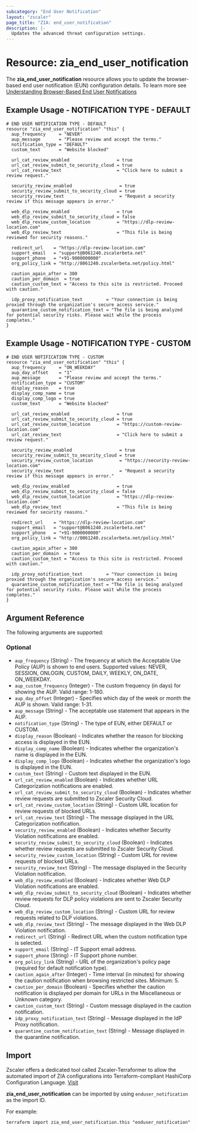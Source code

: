 ```yaml
---
subcategory: "End User Notification"
layout: "zscaler"
page_title: "ZIA: end_user_notification"
description: |-
  Updates the advanced threat configuration settings.
---
```


# Resource: zia_end_user_notification

The **zia_end_user_notification** resource allows you to update the browser-based end user notification (EUN) configuration details. To learn more see [Understanding Browser-Based End User Notifications](https://help.zscaler.com/unified/understanding-browser-based-end-user-notifications)

## Example Usage - NOTIFICATION TYPE - DEFAULT

```hcl
# END USER NOTIFICATION TYPE - DEFAULT
resource "zia_end_user_notification" "this" {
  aup_frequency     = "NEVER"
  aup_message       = "Please review and accept the terms."
  notification_type = "DEFAULT"
  custom_text       = "Website blocked"

  url_cat_review_enabled                  = true
  url_cat_review_submit_to_security_cloud = true
  url_cat_review_text                     = "Click here to submit a review request."

  security_review_enabled                  = true
  security_review_submit_to_security_cloud = true
  security_review_text                     = "Request a security review if this message appears in error."

  web_dlp_review_enabled                  = true
  web_dlp_review_submit_to_security_cloud = false
  web_dlp_review_custom_location          = "https://dlp-review-location.com"
  web_dlp_review_text                     = "This file is being reviewed for security reasons."

  redirect_url    = "https://dlp-review-location.com"
  support_email   = "support@8061240.zscalerbeta.net"
  support_phone   = "+91-9000000000"
  org_policy_link = "http://8061240.zscalerbeta.net/policy.html"

  caution_again_after = 300
  caution_per_domain  = true
  caution_custom_text = "Access to this site is restricted. Proceed with caution."

  idp_proxy_notification_text         = "Your connection is being proxied through the organization's secure access service."
  quarantine_custom_notification_text = "The file is being analyzed for potential security risks. Please wait while the process completes."
}
```

## Example Usage - NOTIFICATION TYPE - CUSTOM

```hcl
# END USER NOTIFICATION TYPE - CUSTOM
resource "zia_end_user_notification" "this" {
  aup_frequency     = "ON_WEEKDAY"
  aup_day_offset    = "1"
  aup_message       = "Please review and accept the terms."
  notification_type = "CUSTOM"
  display_reason    = true
  display_comp_name = true
  display_comp_logo = true
  custom_text       = "Website blocked"

  url_cat_review_enabled                  = true
  url_cat_review_submit_to_security_cloud = true
  url_cat_review_custom_location          = "https://custom-review-location.com"
  url_cat_review_text                     = "Click here to submit a review request."

  security_review_enabled                  = true
  security_review_submit_to_security_cloud = true
  security_review_custom_location          = "https://security-review-location.com"
  security_review_text                     = "Request a security review if this message appears in error."

  web_dlp_review_enabled                  = true
  web_dlp_review_submit_to_security_cloud = false
  web_dlp_review_custom_location          = "https://dlp-review-location.com"
  web_dlp_review_text                     = "This file is being reviewed for security reasons."

  redirect_url    = "https://dlp-review-location.com"
  support_email   = "support@8061240.zscalerbeta.net"
  support_phone   = "+91-9000000000"
  org_policy_link = "http://8061240.zscalerbeta.net/policy.html"

  caution_again_after = 300
  caution_per_domain  = true
  caution_custom_text = "Access to this site is restricted. Proceed with caution."

  idp_proxy_notification_text         = "Your connection is being proxied through the organization's secure access service."
  quarantine_custom_notification_text = "The file is being analyzed for potential security risks. Please wait while the process completes."
}
```

## Argument Reference

The following arguments are supported:

### Optional

* `aup_frequency` (String) - The frequency at which the Acceptable Use Policy (AUP) is shown to end users. Supported values: NEVER, SESSION, ONLOGIN, CUSTOM, DAILY, WEEKLY, ON_DATE, ON_WEEKDAY.
* `aup_custom_frequency` (Integer) - The custom frequency (in days) for showing the AUP. Valid range: 1-180.
* `aup_day_offset` (Integer) - Specifies which day of the week or month the AUP is shown. Valid range: 1-31.
* `aup_message` (String) - The acceptable use statement that appears in the AUP.
* `notification_type` (String) - The type of EUN, either DEFAULT or CUSTOM.
* `display_reason` (Boolean) - Indicates whether the reason for blocking access is displayed in the EUN.
* `display_comp_name` (Boolean) - Indicates whether the organization's name is displayed in the EUN.
* `display_comp_logo` (Boolean) - Indicates whether the organization's logo is displayed in the EUN.
* `custom_text` (String) - Custom text displayed in the EUN.
* `url_cat_review_enabled` (Boolean) - Indicates whether URL Categorization notifications are enabled.
* `url_cat_review_submit_to_security_cloud` (Boolean) - Indicates whether review requests are submitted to Zscaler Security Cloud.
* `url_cat_review_custom_location` (String) - Custom URL location for review requests of blocked URLs.
* `url_cat_review_text` (String) - The message displayed in the URL Categorization notification.
* `security_review_enabled` (Boolean) - Indicates whether Security Violation notifications are enabled.
* `security_review_submit_to_security_cloud` (Boolean) - Indicates whether review requests are submitted to Zscaler Security Cloud.
* `security_review_custom_location` (String) - Custom URL for review requests of blocked URLs.
* `security_review_text` (String) - The message displayed in the Security Violation notification.
* `web_dlp_review_enabled` (Boolean) - Indicates whether Web DLP Violation notifications are enabled.
* `web_dlp_review_submit_to_security_cloud` (Boolean) - Indicates whether review requests for DLP policy violations are sent to Zscaler Security Cloud.
* `web_dlp_review_custom_location` (String) - Custom URL for review requests related to DLP violations.
* `web_dlp_review_text` (String) - The message displayed in the Web DLP Violation notification.
* `redirect_url` (String) - Redirect URL when the custom notification type is selected.
* `support_email` (String) - IT Support email address.
* `support_phone` (String) - IT Support phone number.
* `org_policy_link` (String) - URL of the organization's policy page (required for default notification type).
* `caution_again_after` (Integer) - Time interval (in minutes) for showing the caution notification when browsing restricted sites. Minimum: 5.
* `caution_per_domain` (Boolean) - Specifies whether the caution notification is displayed per domain for URLs in the Miscellaneous or Unknown category.
* `caution_custom_text` (String) - Custom message displayed in the caution notification.
* `idp_proxy_notification_text` (String) - Message displayed in the IdP Proxy notification.
* `quarantine_custom_notification_text` (String) - Message displayed in the quarantine notification.

## Import

Zscaler offers a dedicated tool called Zscaler-Terraformer to allow the automated import of ZIA configurations into Terraform-compliant HashiCorp Configuration Language.
[Visit](https://github.com/zscaler/zscaler-terraformer)

**zia_end_user_notification** can be imported by using `enduser_notification` as the import ID.

For example:

```shell
terraform import zia_end_user_notification.this "enduser_notification"
```

